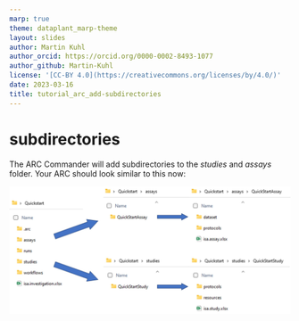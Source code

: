 ```yaml
---
marp: true
theme: dataplant_marp-theme
layout: slides
author: Martin Kuhl
author_orcid: https://orcid.org/0000-0002-8493-1077
author_github: Martin-Kuhl
license: '[CC-BY 4.0](https://creativecommons.org/licenses/by/4.0/)'
date: 2023-03-16
title: tutorial_arc_add-subdirectories
---
```


# subdirectories

The ARC Commander will add subdirectories to the *studies* and *assays* folder. Your ARC should look similar to this now: 

![w:800](./../../img/arc_studies_assays.jpg)
